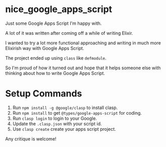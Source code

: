 # nice_google_apps_script

Just some Google Apps Script I'm happy with.

A lot of it was written after coming off a while of writing Elixir.

I wanted to try a lot more functional approaching and writing in much more Elixirish way with Google Apps Script.

The project ended up using `class` like `defmodule`.

So I'm proud of how it turned out and hope that it helps someone else with thinking about how to write Google Apps Script.

# Setup Commands

1. Run `npm install -g @google/clasp` to install clasp.
2. Run `npm install` to get `@types/google-apps-script` for coding.
3. Run `clasp login` to login to your Google.
4. Update the `.clasp.json` with your script id.
5. Use `clasp create` create your apps script project.

Any critique is welcome!
